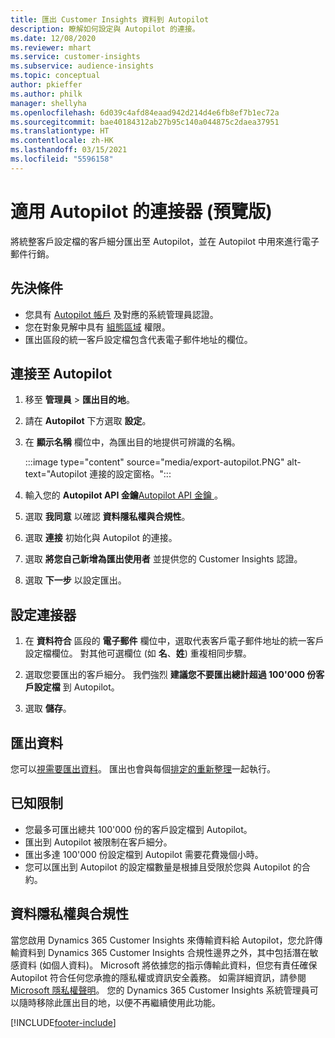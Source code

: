 ```yaml
---
title: 匯出 Customer Insights 資料到 Autopilot
description: 瞭解如何設定與 Autopilot 的連接。
ms.date: 12/08/2020
ms.reviewer: mhart
ms.service: customer-insights
ms.subservice: audience-insights
ms.topic: conceptual
author: pkieffer
ms.author: philk
manager: shellyha
ms.openlocfilehash: 6d039c4afd84eaad942d214d4e6fb8ef7b1ec72a
ms.sourcegitcommit: bae40184312ab27b95c140a044875c2daea37951
ms.translationtype: HT
ms.contentlocale: zh-HK
ms.lasthandoff: 03/15/2021
ms.locfileid: "5596158"
---
```

# <a name="connector-for-autopilot-preview"></a>適用 Autopilot 的連接器 (預覽版)

將統整客戶設定檔的客戶細分匯出至 Autopilot，並在 Autopilot 中用來進行電子郵件行銷。 

## <a name="prerequisites"></a>先決條件

-   您具有 [Autopilot 帳戶](https://www.autopilothq.com/) 及對應的系統管理員認證。
-   您在對象見解中具有 [組態區域](segments.md) 權限。
-   匯出區段的統一客戶設定檔包含代表電子郵件地址的欄位。

## <a name="connect-to-autopilot"></a>連接至 Autopilot

1. 移至 **管理員** > **匯出目的地**。

1. 請在 **Autopilot** 下方選取 **設定**。

1. 在 **顯示名稱** 欄位中，為匯出目的地提供可辨識的名稱。

   :::image type="content" source="media/export-autopilot.PNG" alt-text="Autopilot 連接的設定窗格。":::

1. 輸入您的 **Autopilot API 金鑰**[Autopilot API 金鑰 ](https://autopilot.docs.apiary.io/#)。

1. 選取 **我同意** 以確認 **資料隱私權與合規性**。

1. 選取 **連接** 初始化與 Autopilot 的連接。

1. 選取 **將您自己新增為匯出使用者** 並提供您的 Customer Insights 認證。

1. 選取 **下一步** 以設定匯出。

## <a name="configure-the-connector"></a>設定連接器

1. 在 **資料符合** 區段的 **電子郵件** 欄位中，選取代表客戶電子郵件地址的統一客戶設定檔欄位。 對其他可選欄位 (如 **名**、**姓**) 重複相同步驟。

1. 選取您要匯出的客戶細分。 我們強烈 **建議您不要匯出總計超過 100'000 份客戶設定檔** 到 Autopilot。 

1. 選取 **儲存**。

## <a name="export-the-data"></a>匯出資料

您可以[視需要匯出資料](export-destinations.md)。 匯出也會與每個[排定的重新整理](system.md#schedule-tab)一起執行。

## <a name="known-limitations"></a>已知限制

- 您最多可匯出總共 100'000 份的客戶設定檔到 Autopilot。
- 匯出到 Autopilot 被限制在客戶細分。
- 匯出多達 100'000 份設定檔到 Autopilot 需要花費幾個小時。 
- 您可以匯出到 Autopilot 的設定檔數量是根據且受限於您與 Autopilot 的合約。

## <a name="data-privacy-and-compliance"></a>資料隱私權與合規性

當您啟用 Dynamics 365 Customer Insights 來傳輸資料給 Autopilot，您允許傳輸資料到 Dynamics 365 Customer Insights 合規性邊界之外，其中包括潛在敏感資料 (如個人資料)。 Microsoft 將依據您的指示傳輸此資料，但您有責任確保 Autopilot 符合任何您承擔的隱私權或資訊安全義務。 如需詳細資訊，請參閱 [Microsoft 隱私權聲明](https://go.microsoft.com/fwlink/?linkid=396732)。
您的 Dynamics 365 Customer Insights 系統管理員可以隨時移除此匯出目的地，以便不再繼續使用此功能。


[!INCLUDE[footer-include](../includes/footer-banner.md)]